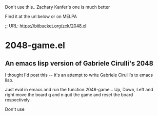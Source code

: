 Don't use this.. Zachary Kanfer's one is much better

Find it at the url below or on MELPA

;; URL: https://bitbucket.org/zck/2048.el



2048-game.el
============

An emacs lisp version of Gabriele Cirulli's 2048
---------------------------------------------

I thought I'd post this -- it's an attempt to write Gabriele Cirulli's to emacs lisp.

Just eval in emacs and run the function 2048-game...
Up, Down, Left and right move the board 
q and n quit the game and reset the board respectively.


Don't use
